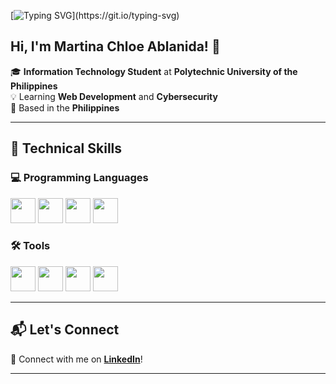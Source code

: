 [![Typing SVG](https://readme-typing-svg.herokuapp.com?font=Fira+Code&pause=1000&color=656BF7&random=false&width=435&lines=Welcome+to+my+GitHub+Profile!;Check+out+my+repositories!)](https://git.io/typing-svg)  


## Hi, I'm Martina Chloe Ablanida! 👋

🎓 **Information Technology Student** at **Polytechnic University of the Philippines**  
💡 Learning **Web Development** and **Cybersecurity**  
📍 Based in the **Philippines**

---

## 🔧 Technical Skills

### 💻 Programming Languages

[<img src="https://upload.wikimedia.org/wikipedia/en/3/30/Java_programming_language_logo.svg" height="40">](https://www.java.com/)
[<img src="https://upload.wikimedia.org/wikipedia/commons/c/c3/Python-logo-notext.svg" height="40">](https://www.python.org/)
[<img src="https://upload.wikimedia.org/wikipedia/commons/6/61/HTML5_logo_and_wordmark.svg" height="40">](https://developer.mozilla.org/en-US/docs/Web/HTML)
[<img src="https://upload.wikimedia.org/wikipedia/commons/d/d5/CSS3_logo_and_wordmark.svg" height="40">](https://developer.mozilla.org/en-US/docs/Web/CSS)

### 🛠️ Tools

[<img src="https://upload.wikimedia.org/wikipedia/commons/1/1d/PyCharm_Icon.svg" height="40">](https://www.jetbrains.com/pycharm/)
[<img src="https://upload.wikimedia.org/wikipedia/commons/9/9a/Visual_Studio_Code_1.35_icon.svg" height="40">](https://code.visualstudio.com/)
[<img src="https://upload.wikimedia.org/wikipedia/commons/9/98/Apache_NetBeans_Logo.svg" height="40">](https://netbeans.apache.org/)
[<img src="https://upload.wikimedia.org/wikipedia/en/d/dd/MySQL_logo.svg" height="40">](https://www.mysql.com/)

---

## 📬 Let's Connect  

🔗 Connect with me on **[LinkedIn](https://www.linkedin.com/in/martina-chloe-ablanida/)**!  

---
